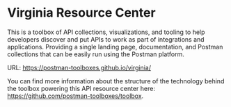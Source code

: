 # Virginia Resource Center
This is a toolbox of API collections, visualizations, and tooling to help developers discover and put APIs to work as part of integrations and applications. Providing a single landing page, documentation, and Postman collections that can be easily run using the Postman platform.

URL: https://postman-toolboxes.github.io/virginia/

You can find more information about the structure of the technology behind the toolbox powering this API resource center here: https://github.com/postman-toolboxes/toolbox.
